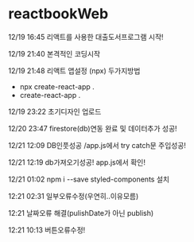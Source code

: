 # reactbookWeb

12/19 16:45 리액트를 사용한 대출도서프로그램 시작!

12/19 21:40 본격적인 코딩시작

12/19 21:48 리액트 앱설정 (npx) 두가지방법

- npx create-react-app .
- create-react-app .

12/19 23:22 초기디자인 업로드

12/20 23:47 firestore(db)연동 완료 및 데이터추가 성공!

12/21 12:09 DB인풋성공 /app.js에서 try catch문 주입성공!

12/21 12:19 db가져오기성공! app.js에서 확인!

12/21 01:02 npm i --save styled-components 설치

12:21 02:31 일부오류수정(우연히..이유모름)

12:21 날짜오류 해결(pulishDate가 아닌 publish)

12:21 10:13 버튼오류수정!
